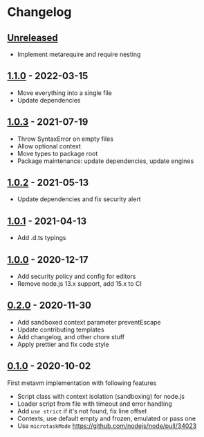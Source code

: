 # Changelog

## [Unreleased][unreleased]

- Implement metarequire and require nesting

## [1.1.0][] - 2022-03-15

- Move everything into a single file
- Update dependencies

## [1.0.3][] - 2021-07-19

- Throw SyntaxError on empty files
- Allow optional context
- Move types to package root
- Package maintenance: update dependencies, update engines

## [1.0.2][] - 2021-05-13

- Update dependencies and fix security alert

## [1.0.1][] - 2021-04-13

- Add .d.ts typings

## [1.0.0][] - 2020-12-17

- Add security policy and config for editors
- Remove node.js 13.x support, add 15.x to CI

## [0.2.0][] - 2020-11-30

- Add sandboxed context parameter preventEscape
- Update contributing templates
- Add changelog, and other chore stuff
- Apply prettier and fix code style

## [0.1.0][] - 2020-10-02

First metavm implementation with following features

- Script class with context isolation (sandboxing) for node.js
- Loader script from file with timeout and error handling
- Add `use strict` if it's not found, fix line offset
- Contexts, use default empty and frozen, emulated or pass one
- Use `microtaskMode` https://github.com/nodejs/node/pull/34023

[unreleased]: https://github.com/metarhia/metavm/compare/v1.1.0...HEAD
[1.1.0]: https://github.com/metarhia/metavm/compare/v1.0.3...v1.1.0
[1.0.3]: https://github.com/metarhia/metavm/compare/v1.0.2...v1.0.3
[1.0.2]: https://github.com/metarhia/metavm/compare/v1.0.1...v1.0.2
[1.0.1]: https://github.com/metarhia/metavm/compare/v1.0.0...v1.0.1
[1.0.0]: https://github.com/metarhia/metavm/compare/v0.2.0...v1.0.0
[0.2.0]: https://github.com/metarhia/metavm/compare/v0.1.0...v0.2.0
[0.1.0]: https://github.com/metarhia/metavm/releases/tag/v0.1.0
